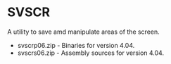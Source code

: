 # SVSCR

A utility to save amd manipulate areas of the screen.

* svscrp06.zip - Binaries for version 4.04.
* svscrs06.zip - Assembly sources for version 4.04.
